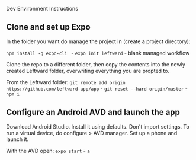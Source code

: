 Dev Environment Instructions

## Clone and set up Expo

In the folder you want do manage the project in (create a project directory):

`npm install -g expo-cli ` - `expo init leftward` - blank managed workflow

Clone the repo to a different folder, then copy the contents into the newly created Leftward folder, overwriting everything you are propted to.

From the Leftward folder: `git remote add origin https://github.com/leftward-app/app` - `git reset --hard origin/master` - `npm i`

## Configure an Android AVD and launch the app

Download Android Studio. Install it using defaults. Don't import settings.
To run a virtual device, do configure > AVD manager. Set up a phone and launch it.

With the AVD open: `expo start` - `a`
